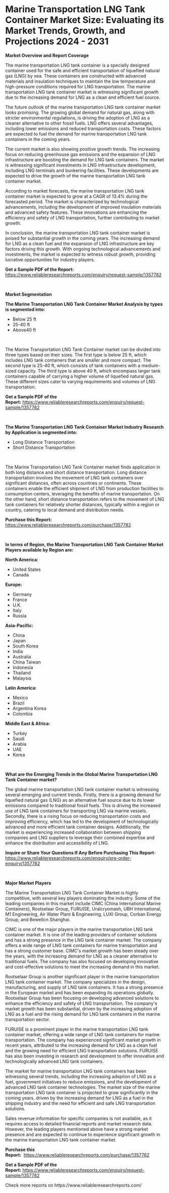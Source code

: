 <p><h1>Marine Transportation LNG Tank Container Market Size: Evaluating its Market Trends, Growth, and Projections 2024 - 2031</h1></p><p><strong>Market Overview and Report Coverage</strong></p>
<p><p>The marine transportation LNG tank container is a specially designed container used for the safe and efficient transportation of liquefied natural gas (LNG) by sea. These containers are constructed with advanced materials and insulation techniques to maintain the low temperature and high-pressure conditions required for LNG transportation. The marine transportation LNG tank container market is witnessing significant growth due to the increasing demand for LNG as a clean and efficient fuel source.</p><p>The future outlook of the marine transportation LNG tank container market looks promising. The growing global demand for natural gas, along with stricter environmental regulations, is driving the adoption of LNG as a cleaner alternative to other fossil fuels. LNG offers several advantages, including lower emissions and reduced transportation costs. These factors are expected to fuel the demand for marine transportation LNG tank containers in the coming years.</p><p>The current market is also showing positive growth trends. The increasing focus on reducing greenhouse gas emissions and the expansion of LNG infrastructure are boosting the demand for LNG tank containers. The market is witnessing significant investments in LNG infrastructure development, including LNG terminals and bunkering facilities. These developments are expected to drive the growth of the marine transportation LNG tank container market.</p><p>According to market forecasts, the marine transportation LNG tank container market is expected to grow at a CAGR of 13.4% during the forecasted period. The market is characterized by technological advancements, including the development of improved insulation materials and advanced safety features. These innovations are enhancing the efficiency and safety of LNG transportation, further contributing to market growth.</p><p>In conclusion, the marine transportation LNG tank container market is poised for substantial growth in the coming years. The increasing demand for LNG as a clean fuel and the expansion of LNG infrastructure are key factors driving this growth. With ongoing technological advancements and investments, the market is expected to witness robust growth, providing lucrative opportunities for industry players.</p></p>
<p><strong>Get a Sample PDF of the Report:</strong> <a href="https://www.reliableresearchreports.com/enquiry/request-sample/1357782">https://www.reliableresearchreports.com/enquiry/request-sample/1357782</a></p>
<p>&nbsp;</p>
<p><strong>Market Segmentation</strong></p>
<p><strong>The Marine Transportation LNG Tank Container Market Analysis by types is segmented into:</strong></p>
<p><ul><li>Below 25 ft</li><li>25-40 ft</li><li>Above40 ft</li></ul></p>
<p>&nbsp;</p>
<p><p>The Marine Transportation LNG Tank Container market can be divided into three types based on their sizes. The first type is below 25 ft, which includes LNG tank containers that are smaller and more compact. The second type is 25-40 ft, which consists of tank containers with a medium-sized capacity. The third type is above 40 ft, which encompass larger tank containers capable of carrying a higher volume of liquefied natural gas. These different sizes cater to varying requirements and volumes of LNG transportation.</p></p>
<p><strong>Get a Sample PDF of the Report:</strong>&nbsp;<a href="https://www.reliableresearchreports.com/enquiry/request-sample/1357782">https://www.reliableresearchreports.com/enquiry/request-sample/1357782</a></p>
<p>&nbsp;</p>
<p><strong>The Marine Transportation LNG Tank Container Market Industry Research by Application is segmented into:</strong></p>
<p><ul><li>Long Distance Transportation</li><li>Short Distance Transportation</li></ul></p>
<p>&nbsp;</p>
<p><p>The Marine Transportation LNG Tank Container market finds application in both long distance and short distance transportation. Long distance transportation involves the movement of LNG tank containers over significant distances, often across countries or continents. These containers enable the efficient shipment of LNG from production facilities to consumption centers, leveraging the benefits of marine transportation. On the other hand, short distance transportation refers to the movement of LNG tank containers for relatively shorter distances, typically within a region or country, catering to local demand and distribution needs.</p></p>
<p><strong>Purchase this Report:</strong>&nbsp; <a href="https://www.reliableresearchreports.com/purchase/1357782">https://www.reliableresearchreports.com/purchase/1357782</a></p>
<p>&nbsp;</p>
<p><strong>In terms of Region, the Marine Transportation LNG Tank Container Market Players available by Region are:</strong></p>
<p>
    <p> <strong> North America: </strong>
        <ul>
            <li>United States</li>
            <li>Canada</li>
        </ul>
        </p> 
    <p> <strong> Europe: </strong>
        <ul>
            <li>Germany</li>
            <li>France</li>
            <li>U.K.</li>
            <li>Italy</li>
            <li>Russia</li>
        </ul>
        </p> 
    <p> <strong> Asia-Pacific: </strong>
        <ul>
            <li>China</li>
            <li>Japan</li>
            <li>South Korea</li>
            <li>India</li>
            <li>Australia</li>
            <li>China Taiwan</li>
            <li>Indonesia</li>
            <li>Thailand</li>
            <li>Malaysia</li>
        </ul>
        </p> 
    <p> <strong> Latin America: </strong>
        <ul>
            <li>Mexico</li>
            <li>Brazil</li>
            <li>Argentina Korea</li>
            <li>Colombia</li>
        </ul>
        </p> 
    <p> <strong> Middle East & Africa: </strong>
        <ul>
            <li>Turkey</li>
            <li>Saudi</li>
            <li>Arabia</li>
            <li>UAE</li>
            <li>Korea</li>
        </ul>
    </p>
    </p>
<p>&nbsp;</p>
<p><strong>What are the Emerging Trends in the Global Marine Transportation LNG Tank Container market?</strong></p>
<p><p>The global marine transportation LNG tank container market is witnessing several emerging and current trends. Firstly, there is a growing demand for liquefied natural gas (LNG) as an alternative fuel source due to its lower emissions compared to traditional fossil fuels. This is driving the increased use of LNG tank containers for transporting LNG via marine vessels. Secondly, there is a rising focus on reducing transportation costs and improving efficiency, which has led to the development of technologically advanced and more efficient tank container designs. Additionally, the market is experiencing increased collaboration between shipping companies and LNG suppliers to leverage their combined expertise and enhance the distribution and accessibility of LNG.</p></p>
<p><strong>Inquire or Share Your Questions If Any Before Purchasing This Report</strong>- <a href="https://www.reliableresearchreports.com/enquiry/pre-order-enquiry/1357782">https://www.reliableresearchreports.com/enquiry/pre-order-enquiry/1357782</a></p>
<p>&nbsp;</p>
<p><strong>Major Market Players</strong></p>
<p><p>The Marine Transportation LNG Tank Container Market is highly competitive, with several key players dominating the industry. Some of the leading companies in this market include CIMC (China International Marine Containers), Rootselaar Group, FURUISE, Uralcryomash, UBH International, M1 Engineering, Air Water Plant & Engineering, LUXI Group, Corban Energy Group, and Bewellcn Shanghai.</p><p>CIMC is one of the major players in the marine transportation LNG tank container market. It is one of the leading providers of container solutions and has a strong presence in the LNG tank container market. The company offers a wide range of LNG tank containers for marine transportation and has a strong customer base. CIMC's market growth has been steady over the years, with the increasing demand for LNG as a cleaner alternative to traditional fuels. The company has also focused on developing innovative and cost-effective solutions to meet the increasing demand in this market. </p><p>Rootselaar Group is another significant player in the marine transportation LNG tank container market. The company specializes in the design, manufacturing, and supply of LNG tank containers. It has a strong presence in the European market and has been expanding its operations globally. Rootselaar Group has been focusing on developing advanced solutions to enhance the efficiency and safety of LNG transportation. The company's market growth has been substantial, driven by the increasing adoption of LNG as a fuel and the rising demand for LNG tank containers in the marine transportation sector.</p><p>FURUISE is a prominent player in the marine transportation LNG tank container market, offering a wide range of LNG tank containers for marine transportation. The company has experienced significant market growth in recent years, attributed to the increasing demand for LNG as a clean fuel and the growing need for efficient LNG transportation solutions. FURUISE has also been investing in research and development to offer innovative and technologically advanced LNG tank containers.</p><p>The market for marine transportation LNG tank containers has been witnessing several trends, including the increasing adoption of LNG as a fuel, government initiatives to reduce emissions, and the development of advanced LNG tank container technologies. The market size of the marine transportation LNG tank container is projected to grow significantly in the coming years, driven by the increasing demand for LNG as a fuel in the shipping industry and the need for efficient and safe LNG transportation solutions.</p><p>Sales revenue information for specific companies is not available, as it requires access to detailed financial reports and market research data. However, the leading players mentioned above have a strong market presence and are expected to continue to experience significant growth in the marine transportation LNG tank container market.</p></p>
<p><strong>Purchase this Report:</strong>&nbsp;&nbsp;<a href="https://www.reliableresearchreports.com/purchase/1357782">https://www.reliableresearchreports.com/purchase/1357782</a></p>
<p></p>
<p><strong>Get a Sample PDF of the Report:</strong>&nbsp;<a href="https://www.reliableresearchreports.com/enquiry/request-sample/1357782">https://www.reliableresearchreports.com/enquiry/request-sample/1357782</a></p>
<p>Check more reports on https://www.reliableresearchreports.com/</p>